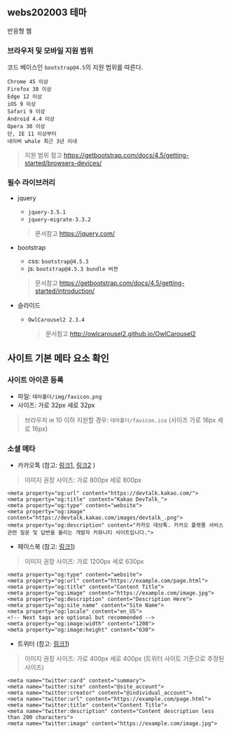 ## webs202003 테마
반응형 웹

### 브라우저 및 모바일 지원 범위
코드 베이스인 `bootstrap@4.5`의 지원 범위를 따른다.    
````
Chrome 45 이상
Firefox 38 이상
Edge 12 이상
iOS 9 이상
Safari 9 이상
Android 4.4 이상
Opera 30 이상
단, IE 11 이상부터
네이버 whale 최근 3년 이내
````

> 지원 범위 참고 https://getbootstrap.com/docs/4.5/getting-started/browsers-devices/

### 필수 라이브러리

- jquery
    - `jquery-3.5.1`
    - `jquery-migrate-3.3.2`
    > 문서참고 https://jquery.com/
    
- bootstrap
    - css: `bootstrap@4.5.3`
    - js: `bootstrap@4.5.3 bundle 버젼`
    > 문서참고 https://getbootstrap.com/docs/4.5/getting-started/introduction/
    
- 슬라이드
    - `OwlCarousel2 2.3.4`
        > 문서참고 http://owlcarousel2.github.io/OwlCarousel2
        
        

## 사이트 기본 메타 요소 확인
### 사이트 아이콘 등록
- 파일: `테마폴더/img/favicon.png`
- 사이즈: 가로 32px 세로 32px
> 브라우저 ie 10 이하 지원할 경우: `테마폴더/favicon.ico` (사이즈 가로 16px 세로 16px)

### 소셜 메타
- 카카오톡 (참고: [링크1](https://devtalk.kakao.com/t/topic/22238?source_topic_id=102650), [링크2](https://developers.kakao.com/docs/latest/ko/message/message-template#scrap]) )
> 이미지 권장 사이즈: 가로 800px 세로 800px
````
<meta property="og:url" content="https://devtalk.kakao.com/">
<meta property="og:title" content="Kakao DevTalk_">  
<meta property="og:type" content="website">
<meta property="og:image" content="https://devtalk.kakao.com/images/devtalk_.png">
<meta property="og:description" content="카카오 데브톡. 카카오 플랫폼 서비스 관련 질문 및 답변을 올리는 개발자 커뮤니티 사이트입니다.">
````
- 페이스북 (참고: [링크1](https://developers.facebook.com/docs/sharing/webmasters#markup))
> 이미지 권장 사이즈: 가로 1200px 세로 630px
````
<meta property="og:type" content="website">
<meta property="og:url" content="https://example.com/page.html">
<meta property="og:title" content="Content Title">
<meta property="og:image" content="https://example.com/image.jpg">
<meta property="og:description" content="Description Here">
<meta property="og:site_name" content="Site Name">
<meta property="og:locale" content="en_US">
<!-- Next tags are optional but recommended -->
<meta property="og:image:width" content="1200">
<meta property="og:image:height" content="630">
````
- 트위터 (참고: [링크1](https://developer.twitter.com/en/docs/twitter-for-websites/cards/guides/getting-started))
> 이미지 권장 사이즈: 가로 400px 세로 400px (트위터 사이트 기준으로 추정된 사이즈)
````
<meta name="twitter:card" content="summary">
<meta name="twitter:site" content="@site_account">
<meta name="twitter:creator" content="@individual_account">
<meta name="twitter:url" content="https://example.com/page.html">
<meta name="twitter:title" content="Content Title">
<meta name="twitter:description" content="Content description less than 200 characters">
<meta name="twitter:image" content="https://example.com/image.jpg">
````

